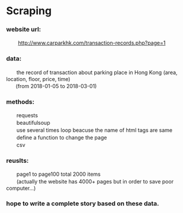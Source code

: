 # Scraping 
 
### website url:
  　　http://www.carparkhk.com/transaction-records.php?page=1

### data:
  　　the record of transaction about parking place in Hong Kong (area, location, floor, price, time)<br>
    　(from 2018-01-05 to 2018-03-01)

### methods:
  　　requests<br>
  　　beautifulsoup<br>
  　　use several times loop beacuse the name of html tags are same<br>
  　　define a function to change the page<br>
  　　csv
  
### reuslts:
  　　page1 to page100 total 2000 items<br>
  　　(actually the website has 4000+ pages but in order to save poor computer...)

### hope to write a complete story based on these data.
